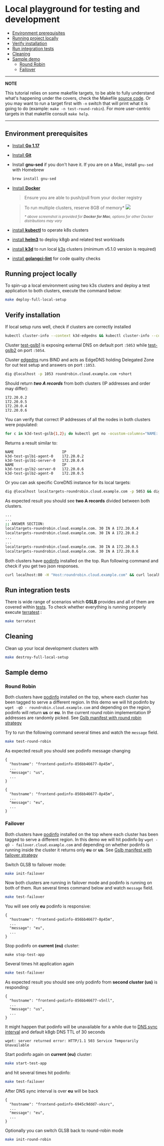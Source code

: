 <!-- omit in toc -->
# Local playground for testing and development

- [Environment prerequisites](#environment-prerequisites)
- [Running project locally](#running-project-locally)
- [Verify installation](#verify-installation)
- [Run integration tests](#run-integration-tests)
- [Cleaning](#cleaning)
- [Sample demo](#sample-demo)
  - [Round Robin](#round-robin)
  - [Failover](#failover)

 ---
**NOTE**

This tutorial relies on some makefile targets, to be able to fully understand what's happening under the covers, check the Makefile
[source code](https://github.com/k8gb-io/k8gb/blob/master/Makefile).
Or you may want to run a target first with `-n` switch that will print what it is going to do (example: `make -n test-round-robin`).
For more user-centric targets in that makefile consult `make help`.

---

## Environment prerequisites

- [Install **Go 1.17**](https://golang.org/dl/)

- [Install **Git**](https://git-scm.com/downloads)

- Install **gnu-sed** if you don't have it. If you are on a Mac, install `gnu-sed` with Homebrew
    ```sh
    brew install gnu-sed
    ```

- [Install **Docker**](https://docs.docker.com/get-docker/)
  > Ensure you are able to push/pull from your docker registry

  > To run multiple clusters, reserve 8GB of memory*
    ![](/docs/images/docker_settings.png)
      <div>
        <sup><i>* above screenshot is provided for <strong>Docker for Mac</strong>, options for other Docker distributions may vary
        </i></sup>
      </div>

 - [install **kubectl**](https://kubernetes.io/docs/tasks/tools/install-kubectl/) to operate k8s clusters

 - [install **helm3**](https://helm.sh/docs/intro/install/) to deploy k8gb and related test workloads

 - [install **k3d**](https://k3d.io/#installation) to run local [k3s](https://k3s.io/) clusters (minimum v5.1.0 version is required)

 - [install **golangci-lint**](https://golangci-lint.run/usage/install/#local-installation) for code quality checks

## Running project locally

To spin-up a local environment using two k3s clusters and deploy a test application to both clusters, execute the command below:
```sh
make deploy-full-local-setup
```

## Verify installation

If local setup runs well, check if clusters are correctly installed

```sh
kubectl cluster-info --context k3d-edgedns && kubectl cluster-info --context k3d-test-gslb1 && kubectl cluster-info --context k3d-test-gslb2
```

Cluster [test-gslb1](https://github.com/k8gb-io/k8gb/tree/master/k3d/test-gslb1.yaml) is exposing external DNS on default port `:5053`
while [test-gslb2](https://github.com/k8gb-io/k8gb/tree/master/k3d/test-gslb2.yaml) on port `:5054`.

Cluster [edgedns](https://github.com/k8gb-io/k8gb/tree/master/k3d/edge-dns.yaml) runs BIND and acts as EdgeDNS holding Delegated Zone for out test setup and answers
on port `:1053`.

```sh
dig @localhost -p 1053 roundrobin.cloud.example.com +short
```
Should return ***two A records*** from both clusters (IP addresses and order may differ):
```
172.20.0.2
172.20.0.5
172.20.0.4
172.20.0.6
```

You can verify that correct IP addresses of all the nodes in both clusters were populated:
```sh
for c in k3d-test-gslb{1,2}; do kubectl get no -ocustom-columns="NAME:.metadata.name,IP:status.addresses[0].address" --context $c; done
```

Returns a result similar to:
```
NAME                      IP
k3d-test-gslb1-agent-0    172.20.0.2
k3d-test-gslb1-server-0   172.20.0.4
NAME                      IP
k3d-test-gslb2-server-0   172.20.0.6
k3d-test-gslb2-agent-0    172.20.0.5
```

Or you can ask specific CoreDNS instance for its local targets:
```sh
dig @localhost localtargets-roundrobin.cloud.example.com -p 5053 && dig -p 5054 @localhost localtargets-roundrobin.cloud.example.com
```
As expected result you should see **two A records** divided between both clusters.
```sh
...
...
;; ANSWER SECTION:
localtargets-roundrobin.cloud.example.com. 30 IN A 172.20.0.4
localtargets-roundrobin.cloud.example.com. 30 IN A 172.20.0.2
...
...
localtargets-roundrobin.cloud.example.com. 30 IN A 172.20.0.5
localtargets-roundrobin.cloud.example.com. 30 IN A 172.20.0.6
```
Both clusters have [podinfo](https://github.com/stefanprodan/podinfo) installed on the top.
Run following command and check if you get two json responses.
```sh
curl localhost:80 -H "Host:roundrobin.cloud.example.com" && curl localhost:81 -H "Host:roundrobin.cloud.example.com"
```

## Run integration tests

There is wide range of scenarios which **GSLB** provides and all of them are covered within [tests](https://github.com/k8gb-io/k8gb/tree/master/terratest).
To check whether everything is running properly execute [terratest](https://terratest.gruntwork.io/) :

```sh
make terratest
```

## Cleaning

Clean up your local development clusters with
```sh
make destroy-full-local-setup
```

## Sample demo

### Round Robin

Both clusters have [podinfo](https://github.com/stefanprodan/podinfo) installed on the top, where each
cluster has been tagged to serve a different region. In this demo we will hit podinfo by `wget -qO - roundrobin.cloud.example.com` and depending
on the region, podinfo will return **us** or **eu**. In the current round robin implementation IP addresses are randomly picked.
See [Gslb manifest with round robin strategy](https://github.com/k8gb-io/k8gb/tree/master/deploy/crds/k8gb.absa.oss_v1beta1_gslb_cr.yaml)

Try to run the following command several times and watch the `message` field.
```sh
make test-round-robin
```
As expected result you should see podinfo message changing

```text
{
  "hostname": "frontend-podinfo-856bb46677-8p45m",
  ...
  "message": "us",
  ...
}
```
```text
{
  "hostname": "frontend-podinfo-856bb46677-8p45m",
  ...
  "message": "eu",
  ...
}
```

### Failover

Both clusters have [podinfo](https://github.com/stefanprodan/podinfo) installed on the top where each
cluster has been tagged to serve a different region. In this demo we will hit podinfo by `wget -qO - failover.cloud.example.com` and depending
on whether podinfo is running inside the cluster it returns only **eu** or **us**.
See [Gslb manifest with failover strategy](https://github.com/k8gb-io/k8gb/tree/master/deploy/crds/k8gb.absa.oss_v1beta1_gslb_cr_failover.yaml)

Switch GLSB to failover mode:
```sh
make init-failover
```
Now both clusters are running in failover mode and podinfo is running on both of them.
Run several times command below and watch `message` field.
```sh
make test-failover
```
You will see only **eu** podinfo is responsive:
```text
{
  "hostname": "frontend-podinfo-856bb46677-8p45m",
  ...
  "message": "eu",
  ...
}
```
Stop podinfo on **current (eu)** cluster:
```
make stop-test-app
```
Several times hit application again
```sh
make test-failover
```
As expected result you should see only podinfo from **second cluster (us)** is responding:
```text
{
  "hostname": "frontend-podinfo-856bb46677-v5nll",
  ...
  "message": "us",
  ...
}
```
It might happen that podinfo will be unavailable for a while due to
[DNS sync interval](https://github.com/k8gb-io/k8gb/pull/81) and default k8gb DNS TTL of 30 seconds
```text
wget: server returned error: HTTP/1.1 503 Service Temporarily Unavailable
```
Start podinfo again on **current (eu)** cluster:
```sh
make start-test-app
```
and hit several times hit podinfo:
```sh
make test-failover
```
After DNS sync interval is over **eu** will be back
```text
{
  "hostname": "frontend-podinfo-6945c9ddd7-xksrc",
  ...
  "message": "eu",
  ...
}
```
Optionally you can switch GLSB back to round-robin mode
```sh
make init-round-robin
```

